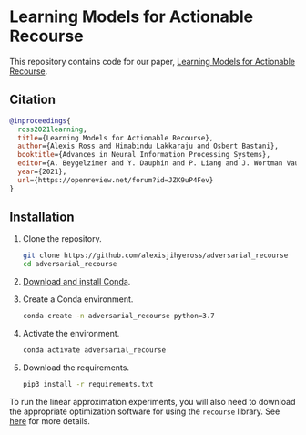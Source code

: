 # Learning Models for Actionable Recourse

This repository contains code for our paper, [Learning Models for Actionable Recourse](https://proceedings.neurips.cc/paper/2021/file/9b82909c30456ac902e14526e63081d4-Paper.pdf).

## Citation
```bibtex
@inproceedings{
  ross2021learning,
  title={Learning Models for Actionable Recourse},
  author={Alexis Ross and Himabindu Lakkaraju and Osbert Bastani},
  booktitle={Advances in Neural Information Processing Systems},
  editor={A. Beygelzimer and Y. Dauphin and P. Liang and J. Wortman Vaughan},
  year={2021},
  url={https://openreview.net/forum?id=JZK9uP4Fev}
}
```
## Installation

1.  Clone the repository.
    ```bash
    git clone https://github.com/alexisjihyeross/adversarial_recourse
    cd adversarial_recourse
    ```

2.  [Download and install Conda](https://conda.io/projects/conda/en/latest/user-guide/install/index.html).

3.  Create a Conda environment.

    ```bash
    conda create -n adversarial_recourse python=3.7
    ```
 
4.  Activate the environment.

    ```bash
    conda activate adversarial_recourse
    ```
    
5.  Download the requirements.

    ```bash
    pip3 install -r requirements.txt
    ```
    
  To run the linear approximation experiments, you will also need to download the appropriate optimization software for using the `recourse` library. 
  See [here](https://github.com/ustunb/actionable-recourse#requirements) for more details.

